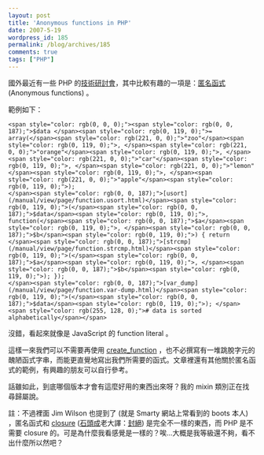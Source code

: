 ```yaml
---
layout: post
title: 'Anonymous functions in PHP'
date: 2007-5-19
wordpress_id: 185
permalink: /blog/archives/185
comments: true
tags: ["PHP"]
---
```


國外最近有一些 PHP 的[技術研討會](http://www.php.net/conferences/)，其中比較有趣的一項是：[匿名函式](http://devzone.zend.com/node/view/id/2013) (Anonymous functions) 。

範例如下：

```
<span style="color: rgb(0, 0, 0);"><span style="color: rgb(0, 0, 187);">$data </span><span style="color: rgb(0, 119, 0);">= array(</span><span style="color: rgb(221, 0, 0);">"zoo"</span><span style="color: rgb(0, 119, 0);">, </span><span style="color: rgb(221, 0, 0);">"orange"</span><span style="color: rgb(0, 119, 0);">, </span><span style="color: rgb(221, 0, 0);">"car"</span><span style="color: rgb(0, 119, 0);">, </span><span style="color: rgb(221, 0, 0);">"lemon"</span><span style="color: rgb(0, 119, 0);">, </span><span style="color: rgb(221, 0, 0);">"apple"</span><span style="color: rgb(0, 119, 0);">);
</span><span style="color: rgb(0, 0, 187);">[usort](/manual/view/page/function.usort.html)</span><span style="color: rgb(0, 119, 0);">(</span><span style="color: rgb(0, 0, 187);">$data</span><span style="color: rgb(0, 119, 0);">, function(</span><span style="color: rgb(0, 0, 187);">$a</span><span style="color: rgb(0, 119, 0);">, </span><span style="color: rgb(0, 0, 187);">$b</span><span style="color: rgb(0, 119, 0);">) { return </span><span style="color: rgb(0, 0, 187);">[strcmp](/manual/view/page/function.strcmp.html)</span><span style="color: rgb(0, 119, 0);">(</span><span style="color: rgb(0, 0, 187);">$a</span><span style="color: rgb(0, 119, 0);">, </span><span style="color: rgb(0, 0, 187);">$b</span><span style="color: rgb(0, 119, 0);">); });
</span><span style="color: rgb(0, 0, 187);">[var_dump](/manual/view/page/function.var-dump.html)</span><span style="color: rgb(0, 119, 0);">(</span><span style="color: rgb(0, 0, 187);">$data</span><span style="color: rgb(0, 119, 0);">); </span><span style="color: rgb(255, 128, 0);"># data is sorted alphabetically</span></span>

```

沒錯，看起來就像是 JavaScript 的 function literal 。

這樣一來我們可以不需要再使用 [create_function](http://www.php.net/en/create_function) ，也不必撰寫有一堆跳脫字元的醜陋函式字串，而能更直覺地寫出我們所需要的函式。文章裡還有其他關於匿名函式的範例，有興趣的朋友可以自行參考。

話雖如此，到底哪個版本才會有這麼好用的東西出來呀？我的 mixin 類別正在找尋歸屬說。 

註：不過裡面 Jim Wilson 也提到了 (就是 Smarty 網站上常看到的  boots 本人) ，匿名函式和 [closure](http://www.javaworld.com.tw/roller/page/ingramchen?entry=2007_1_1_WhyAddClosureInJava7) ([石頭成](http://blog.roodo.com/rocksaying/)老大譯：[封絕](http://blog.roodo.com/rocksaying/archives/3088893.html)) 是完全不一樣的東西，而 PHP 是不需要 closure 的。可是為什麼我看感覺是一樣的？唉...大概是我等級還不夠，看不出什麼所以然吧？
